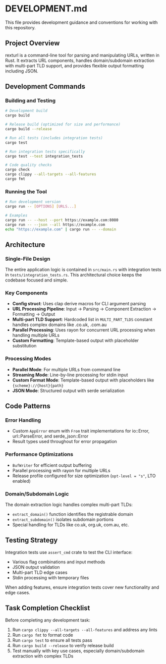 # DEVELOPMENT.md

This file provides development guidance and conventions for working with this repository.

## Project Overview

rexturl is a command-line tool for parsing and manipulating URLs, written in Rust. It extracts URL components, handles domain/subdomain extraction with multi-part TLD support, and provides flexible output formatting including JSON.

## Development Commands

### Building and Testing
```bash
# Development build
cargo build

# Release build (optimized for size and performance)
cargo build --release

# Run all tests (includes integration tests)
cargo test

# Run integration tests specifically
cargo test --test integration_tests

# Code quality checks
cargo check
cargo clippy --all-targets --all-features
cargo fmt
```

### Running the Tool
```bash
# Run development version
cargo run -- [OPTIONS] [URLS...]

# Examples
cargo run -- --host --port https://example.com:8080
cargo run -- --json --all https://example.com
echo "https://example.com" | cargo run -- --domain
```

## Architecture

### Single-File Design
The entire application logic is contained in `src/main.rs` with integration tests in `tests/integration_tests.rs`. This architectural choice keeps the codebase focused and simple.

### Key Components
- **Config struct**: Uses clap derive macros for CLI argument parsing
- **URL Processing Pipeline**: Input → Parsing → Component Extraction → Formatting → Output
- **Multi-part TLD Support**: Hardcoded list in `MULTI_PART_TLDS` constant handles complex domains like .co.uk, .com.au
- **Parallel Processing**: Uses rayon for concurrent URL processing when handling multiple URLs
- **Custom Formatting**: Template-based output with placeholder substitution

### Processing Modes
- **Parallel Mode**: For multiple URLs from command line
- **Streaming Mode**: Line-by-line processing for stdin input  
- **Custom Format Mode**: Template-based output with placeholders like `{scheme}://{host}{path}`
- **JSON Mode**: Structured output with serde serialization

## Code Patterns

### Error Handling
- Custom `AppError` enum with `From` trait implementations for io::Error, url::ParseError, and serde_json::Error
- Result types used throughout for error propagation

### Performance Optimizations
- `BufWriter` for efficient output buffering
- Parallel processing with rayon for multiple URLs
- Release profile configured for size optimization (`opt-level = "s"`, LTO enabled)

### Domain/Subdomain Logic
The domain extraction logic handles complex multi-part TLDs:
- `extract_domain()` function identifies the registrable domain
- `extract_subdomain()` isolates subdomain portions  
- Special handling for TLDs like co.uk, org.uk, com.au, etc.

## Testing Strategy

Integration tests use `assert_cmd` crate to test the CLI interface:
- Various flag combinations and input methods
- JSON output validation
- Multi-part TLD edge cases
- Stdin processing with temporary files

When adding features, ensure integration tests cover new functionality and edge cases.

## Task Completion Checklist

Before completing any development task:
1. Run `cargo clippy --all-targets --all-features` and address any lints
2. Run `cargo fmt` to format code
3. Run `cargo test` to ensure all tests pass
4. Run `cargo build --release` to verify release build
5. Test manually with key use cases, especially domain/subdomain extraction with complex TLDs